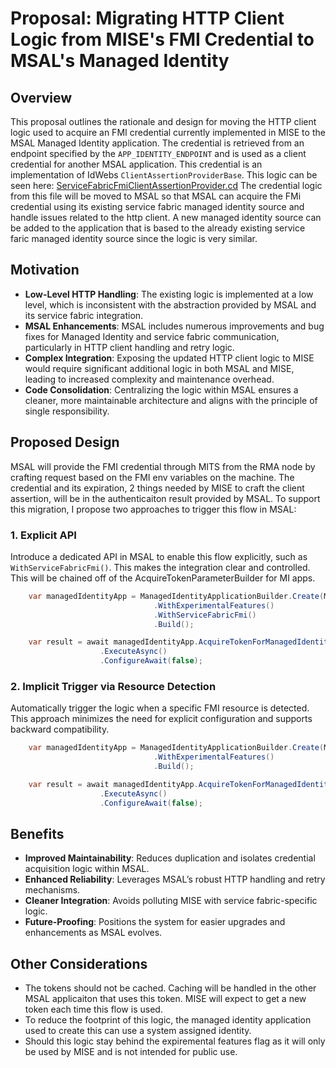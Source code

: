 
# Proposal: Migrating HTTP Client Logic from MISE's FMI Credential to MSAL's Managed Identity

## Overview
This proposal outlines the rationale and design for moving the HTTP client logic used to acquire an FMI credential currently implemented in MISE to the MSAL Managed Identity application. The credential is retrieved from an endpoint specified by the `APP_IDENTITY_ENDPOINT` and is used as a client credential for another MSAL application. This credential is an implementation of IdWebs `ClientAssertionProviderBase`. This logic can be seen here: [ServiceFabricFmiClientAssertionProvider.cd](https://identitydivision.visualstudio.com/DevEx/_git/MISE?path=/src/Fmi/ServiceFabricFmiClientAssertionProvider.cs) The credential logic from this file will be moved to MSAL so that MSAL can acquire the FMi credential using its existing service fabric managed identity source and handle issues related to the http client. A new managed identity source can be added to the application that is based to the already existing service faric managed identity source since the logic is very similar. 

## Motivation
- **Low-Level HTTP Handling**: The existing logic is implemented at a low level, which is inconsistent with the abstraction provided by MSAL and its service fabric integration.
- **MSAL Enhancements**: MSAL includes numerous improvements and bug fixes for Managed Identity and service fabric communication, particularly in HTTP client handling and retry logic.
- **Complex Integration**: Exposing the updated HTTP client logic to MISE would require significant additional logic in both MSAL and MISE, leading to increased complexity and maintenance overhead.
- **Code Consolidation**: Centralizing the logic within MSAL ensures a cleaner, more maintainable architecture and aligns with the principle of single responsibility.

## Proposed Design
MSAL will provide the FMI credential through MITS from the RMA node by crafting request based on the FMI env variables on the machine. The credential and its expiration, 2 things needed by MISE to craft the client assertion, will be in the authenticaiton result provided by MSAL.
To support this migration, I propose two approaches to trigger this flow in MSAL:

### 1. Explicit API
Introduce a dedicated API in MSAL to enable this flow explicitly, such as `WithServiceFabricFmi()`. This makes the integration clear and controlled. This will be chained off of the AcquireTokenParameterBuilder for MI apps.

```csharp
    var managedIdentityApp = ManagedIdentityApplicationBuilder.Create(ManagedIdentityId.SystemAssigned)
                                .WithExperimentalFeatures()
                                .WithServiceFabricFmi()
                                .Build();

    var result = await managedIdentityApp.AcquireTokenForManagedIdentity(someResource)
                    .ExecuteAsync()
                    .ConfigureAwait(false);
```


### 2. Implicit Trigger via Resource Detection
Automatically trigger the logic when a specific FMI resource is detected. This approach minimizes the need for explicit configuration and supports backward compatibility.

```csharp
    var managedIdentityApp = ManagedIdentityApplicationBuilder.Create(ManagedIdentityId.SystemAssigned)
                                .WithExperimentalFeatures()
                                .Build();

    var result = await managedIdentityApp.AcquireTokenForManagedIdentity("api://AzureFMITokenExchange/.default") //Or the GUID version
                    .ExecuteAsync()
                    .ConfigureAwait(false);
```

## Benefits
- **Improved Maintainability**: Reduces duplication and isolates credential acquisition logic within MSAL.
- **Enhanced Reliability**: Leverages MSAL’s robust HTTP handling and retry mechanisms.
- **Cleaner Integration**: Avoids polluting MISE with service fabric-specific logic.
- **Future-Proofing**: Positions the system for easier upgrades and enhancements as MSAL evolves.

## Other Considerations

- The tokens should not be cached. Caching will be handled in the other MSAL applicaiton that uses this token. MISE will expect to get a new token each time this flow is used.
- To reduce the footprint of this logic, the managed identity application used to create this can use a system assigned identity.
- Should this logic stay behind the expiremental features flag as it will only be used by MISE and is not intended for public use.
